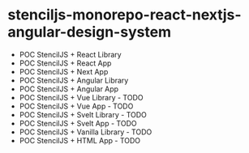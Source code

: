 # stenciljs-monorepo-react-nextjs-angular-design-system

- POC StencilJS + React Library
- POC StencilJS + React App
- POC StencilJS + Next App
- POC StencilJS + Angular Library
- POC StencilJS + Angular App
- POC StencilJS + Vue Library - TODO
- POC StencilJS + Vue App - TODO
- POC StencilJS + Svelt Library - TODO
- POC StencilJS + Svelt App - TODO
- POC StencilJS + Vanilla Library - TODO
- POC StencilJS + HTML App - TODO
